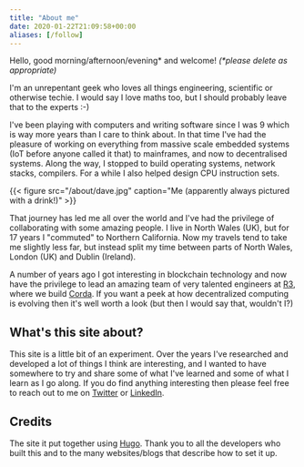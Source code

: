 ```yaml
---
title: "About me"
date: 2020-01-22T21:09:58+00:00
aliases: [/follow]
---
```

Hello, good morning/afternoon/evening\* and welcome! _(\*please delete as appropriate)_

I'm an unrepentant geek who loves all things engineering, scientific or otherwise techie.  I would say I love maths
too, but I should probably leave that to the experts :-)

I've been playing with computers and writing software since I was 9 which is way more years than I care to think about.
In that time I've had the pleasure of working on everything from massive scale embedded systems (IoT before anyone called
it that) to mainframes, and now to decentralised systems.  Along the way, I stopped to build operating systems,
network stacks, compilers.  For a while I also helped design CPU instruction sets.

{{< figure src="/about/dave.jpg" caption="Me (apparently always pictured with a drink!)" >}}

That journey has led me all over the world and I've had the privilege of collaborating with some amazing people.  I live
in North Wales (UK), but for 17 years I "commuted" to Northern California.  Now my travels tend to take me slightly
less far, but instead split my time between parts of North Wales, London (UK) and Dublin (Ireland).

A number of years ago I got interesting in blockchain technology and now have the privilege to lead an amazing team of
very talented engineers at [R3](http://r3.com), where we build [Corda](http://corda.net).  If you want a peek at how
decentralized computing is evolving then it's well worth a look (but then I would say that, wouldn't I?)

## What's this site about?

This site is a little bit of an experiment.  Over the years I've researched and developed a lot of things I think are
interesting, and I wanted to have somewhere to try and share some of what I've learned and some of what I learn as I go along.
If you do find anything interesting then please feel free to reach out to me on [Twitter](http://twitter.com/hashingitcom)
or [LinkedIn](http://linkedin.com/in/davejh/).

## Credits

The site it put together using [Hugo](http://gohugo.io).  Thank you to all the developers who built this and to the
many websites/blogs that describe how to set it up.
